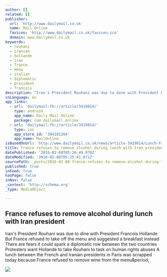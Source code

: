 ```yaml
---
author: []
related: []
publisher:
  url: 'http://www.dailymail.co.uk'
  name: Mail Online
  favicon: 'http://www.dailymail.co.uk/favicon.ico'
  domain: www.dailymail.co.uk
keywords:
  - rouhani
  - iranian
  - hollande
  - iran
  - france
  - menu
  - italian
  - diplomatic
  - president
  - francois
description: "Iran's President Rouhani was due to dine with President Francois Hollande But France refused to take off the menu and suggested a breakfast instead There are fears it could spark a diplomatic row between the two countries Protesters want Hollande to take Rouhani to task on human rights abuses A lunch between the French and Iranian presidents in Paris was scrapped today because France refused to remove wine from the menu."
inLanguage: en
app_links:
  - url: 'dailymail-fb://article/3419814/'
    type: android
    app_name: Daily Mail Online
    package: com.dailymail.online
  - url: 'dailymail-fb://article/3419814/'
    type: ios
    app_store_id: '384101264'
    app_name: MailOnline
isBasedOnUrl: 'http://www.dailymail.co.uk/news/article-3419814/Lunch-French-Iranians-CANCELLED-President-Hollande-refused-wine-menu-meeting-Muslim-counterpart-Rouhani.html?ito=social-twitter_mailonline'
title: France refuses to remove alcohol during lunch with Iran president
datePublished: '2016-02-08T05:26:49.978Z'
dateModified: '2016-02-08T05:25:41.071Z'
sourcePath: _posts/2016-02-08-france-refuses-to-remove-alcohol-during-lunch-with-iran-pres.md
published: true
inFeed: true
hasPage: false
inNav: false
_context: 'http://schema.org'
_type: MediaObject

---
```

<article style=""><h1>France refuses to remove alcohol during lunch with Iran president</h1><p>Iran's President Rouhani was due to dine with President Francois Hollande But France refused to take off the menu and suggested a breakfast instead There are fears it could spark a diplomatic row between the two countries Protesters want Hollande to take Rouhani to task on human rights abuses A lunch between the French and Iranian presidents in Paris was scrapped today because France refused to remove wine from the menu&amp;period;</p><img src="http://i.dailymail.co.uk/i/pix/2016/01/27/20/30A302A900000578-0-image-a-20_1453927306569.jpg" /></article>